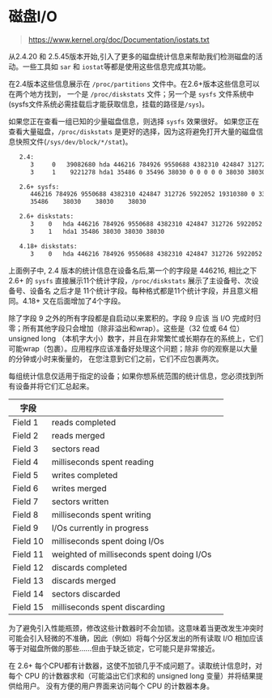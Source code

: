 # 磁盘I/O

> https://www.kernel.org/doc/Documentation/iostats.txt

从2.4.20 和 2.5.45版本开始,引入了更多的磁盘统计信息来帮助我们检测磁盘的活动。一些工具如 `sar` 和 `iostat`等都是使用这些信息完成其功能。

在2.4版本这些信息展示在 `/proc/partitions` 文件中。在2.6+版本这些信息可以在两个地方找到， 一个是 `/proc/diskstats` 文件；另一个是 `sysfs` 文件系统中(sysfs文件系统必需挂载后才能获取信息，挂载的路径是`/sys`)。

如果您正在查看一组已知的少量磁盘信息，则选择 `sysfs` 效果很好。 如果您正在查看大量磁盘，`/proc/diskstats` 是更好的选择，因为这将避免打开大量的磁盘信息快照文件(`/sys/dev/block/*/stat`)。

```txt
   2.4:
      3     0   39082680 hda 446216 784926 9550688 4382310 424847 312726 5922052 19310380 0 3376340 23705160
      3     1    9221278 hda1 35486 0 35496 38030 0 0 0 0 0 38030 38030

   2.6+ sysfs:
      446216 784926 9550688 4382310 424847 312726 5922052 19310380 0 3376340 23705160
      35486    38030    38030    38030

   2.6+ diskstats:
      3    0   hda 446216 784926 9550688 4382310 424847 312726 5922052 19310380 0 3376340 23705160
      3    1   hda1 35486 38030 38030 38030

   4.18+ diskstats:
      3    0   hda 446216 784926 9550688 4382310 424847 312726 5922052 19310380 0 3376340 23705160 0 0 0 0
```

上面例子中, 2.4 版本的统计信息在设备名后,第一个的字段是 446216, 相比之下 2.6+ 的 `sysfs` 直接展示11个统计字段，`/proc/diskstats` 展示了主设备号、次设备号、设备名 之后才是 11个统计字段。每种格式都是11个统计字段，并且意义相同。4.18+ 又在后面增加了4个字段。

除了字段 9 之外的所有字段都是自启动以来累积的。字段 9 应该 当 I/O 完成时归零；所有其他字段只会增加（除非溢出和wrap）。这些是（32 位或 64 位）unsigned long （本机字大小）数字，并且在非常繁忙或长期存在的系统上，它们可能wrap（包裹）。应用程序应该准备好处理这个问题；除非 你的观察是以大量的分钟或小时来衡量的， 在您注意到它们之前，它们不应包裹两次。

每组统计信息仅适用于指定的设备；如果你想系统范围的统计信息，您必须找到所有设备并将它们汇总起来。

| 字段        |                                           |     |
| --------- | ----------------------------------------- | --- |
| Field  1  | reads completed                           |     |
| Field  2  | reads merged                              |     |
| Field  3  | sectors read                              |     |
| Field  4  | milliseconds spent reading                |     |
| Field  5  | writes completed                          |     |
| Field  6  | writes merged                             |     |
| Field  7  | sectors written                           |     |
| Field  8  | milliseconds spent writing                |     |
| Field  9  | I/Os currently in progress                |     |
| Field  10 | milliseconds spent doing I/Os             |     |
| Field  11 | weighted of milliseconds spent doing I/Os |     |
| Field  12 | discards completed                        |     |
| Field  13 | discards merged                           |     |
| Field 14  | sectors discarded                         |     |
| Field 15  | milliseconds spent discarding             |     |

为了避免引入性能瓶颈，修改这些计数器时不会加锁。这意味着当更改发生冲突时可能会引入轻微的不准确，因此（例如）将每个分区发出的所有读取 I/O 相加应该等于对磁盘所做的那些......但由于缺乏锁定，它可能只是非常接近。

在 2.6+ 每个CPU都有计数器，这使不加锁几乎不成问题了。读取统计信息时，对每个 CPU 的计数器求和（可能溢出它们求和的 unsigned long 变量）并将结果提供给用户。 没有方便的用户界面来访问每个 CPU 的计数器本身。


